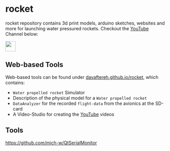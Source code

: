 # rocket

rocket repository contains 3d print models, arduino sketches, websites and more for launching water pressured rockets.
Checkout the [YouTube](https://www.youtube.com/channel/UCh29jQu0kP0h9GDbSB7jyCw) Channel below:

<a href="https://www.youtube.com/channel/UCh29jQu0kP0h9GDbSB7jyCw">
    <img height="32" width="32" src="https://cdn.jsdelivr.net/npm/simple-icons@v6/icons/youtube.svg" />
</a>

## Web-based Tools

Web-based tools can be found under [dayaftereh.github.io/rocket](https://dayaftereh.github.io/rocket), which contains:

 * `Water propelled rocket` Simulator
 * Description of the physical model for a `Water propelled rocket`
 * `DataAnalyzer` for the recorded `flight-data` from the avionics at the SD-card
 * A Video-Studio for creating the [YouTube](https://www.youtube.com/channel/UCh29jQu0kP0h9GDbSB7jyCw) videos

## Tools

https://github.com/mich-w/QtSerialMonitor